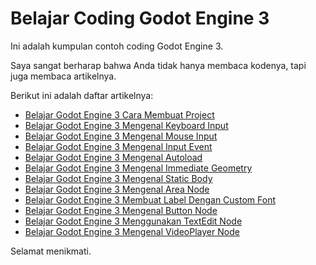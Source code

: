 # Belajar Coding Godot Engine 3

Ini adalah kumpulan contoh coding Godot Engine 3.

Saya sangat berharap bahwa Anda tidak hanya membaca kodenya, tapi juga membaca artikelnya.

Berikut ini adalah daftar artikelnya:

-   [Belajar Godot Engine 3 Cara Membuat Project](https://github.com/rakifsul/belajar_coding_godot_3/tree/main/Belajar-Godot-Engine-3-Cara-Membuat-Project.md)
-   [Belajar Godot Engine 3 Mengenal Keyboard Input](https://github.com/rakifsul/belajar_coding_godot_3/blob/main/Belajar-Godot-Engine-3-Mengenal-Keyboard-Input.md)
-   [Belajar Godot Engine 3 Mengenal Mouse Input](https://github.com/rakifsul/belajar_coding_godot_3/blob/main/Belajar-Godot-Engine-3-Mengenal-Mouse-Input.md)
-   [Belajar Godot Engine 3 Mengenal Input Event](https://github.com/rakifsul/belajar_coding_godot_3/blob/main/Belajar-Godot-Engine-3-Mengenal-Input-Event.md)
-   [Belajar Godot Engine 3 Mengenal Autoload](https://github.com/rakifsul/belajar_coding_godot_3/blob/main/Belajar-Godot-Engine-3-Mengenal-Autoload.md)
-   [Belajar Godot Engine 3 Mengenal Immediate Geometry](https://github.com/rakifsul/belajar_coding_godot_3/blob/main/Belajar-Godot-Engine-3-Mengenal-Immediate-Geometry.md)
-   [Belajar Godot Engine 3 Mengenal Static Body](https://github.com/rakifsul/belajar_coding_godot_3/blob/main/Belajar-Godot-Engine-3-Mengenal-Static-Body.md)
-   [Belajar Godot Engine 3 Mengenal Area Node](https://github.com/rakifsul/belajar_coding_godot_3/blob/main/Belajar-Godot-Engine-3-Mengenal-Area-Node.md)
-   [Belajar Godot Engine 3 Membuat Label Dengan Custom Font](https://github.com/rakifsul/belajar_coding_godot_3/blob/main/Belajar-Godot-Engine-3-Membuat-Label-Dengan-Custom-Font.md)
-   [Belajar Godot Engine 3 Mengenal Button Node](https://github.com/rakifsul/belajar_coding_godot_3/blob/main/Belajar-Godot-Engine-3-Mengenal-Button-Node.md)
-   [Belajar Godot Engine 3 Menggunakan TextEdit Node](https://github.com/rakifsul/belajar_coding_godot_3/blob/main/Belajar-Godot-Engine-3-Menggunakan-TextEdit-Node.md)
-   [Belajar Godot Engine 3 Mengenal VideoPlayer Node](https://github.com/rakifsul/belajar_coding_godot_3/blob/main/Belajar-Godot-Engine-3-Mengenal-VideoPlayer-Node.md)

Selamat menikmati.
